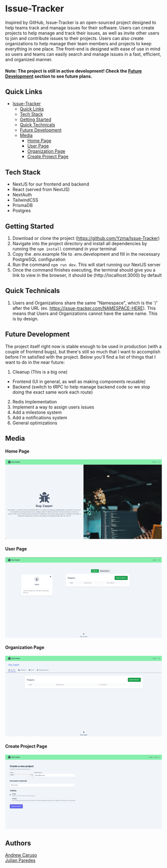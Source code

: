 # Issue-Tracker

Inspired by GitHub, Issue-Tracker is an open-sourced project designed to help teams track and manage issues for their software. Users can create projects to help manage and track their issues, as well as invite other users to join and contribute issues to their projects. Users can also create organizations to help manage their team members and projects to keep everything in one place. The front-end is designed with ease of use in mind so users and teams can easily search and manage issues in a fast, efficient, and organized manner.

#### Note: The project is still in active development! Check the [Future Development](#future-development) section to see future plans.

## Quick Links

- [Issue-Tracker](#issue-tracker)
  - [Quick Links](#quick-links)
  - [Tech Stack](#tech-stack)
  - [Getting Started](#getting-started)
  - [Quick Technicals](#quick-technicals)
  - [Future Development](#future-development)
  - [Media](#media)
      - [Home Page](#home-page)
      - [User Page](#user-page)
      - [Organization Page](#organization-page)
      - [Create Project Page](#create-project-page)

## Tech Stack

- NextJS for our frontend and backend
- React (served from NextJS)
- NextAuth
- TailwindCSS
- PrismaDB
- Postgres

## Getting Started

1. Download or clone the project (https://github.com/Yzma/Issue-Tracker)
2. Navigate into the project directory and install all dependencies by running the `npm install` command in your terminal
3. Copy the .env.example file to .env.development and fill in the necessary PostgreSQL configuration
4. Run the command `npm run dev`. This will start running our NextJS server
5. Once the command finishes executing, the terminal should give you a link to view in the browser, it should be (http://localhost:3000) by default

## Quick Technicals

1. Users and Organizations share the same "Namespace", which is the '/' after the URL (ex. https://issue-tracker.com/NAMESPACE-HERE). This means that Users and Organizations cannot have the same name. This is by design.

## Future Development

The project itself right now is stable enough to be used in production (with a couple of frontend bugs), but there's still so much that I want to accomplish before I'm satisfied with the project. Below you'll find a list of things that I want to do in the near future:

1. Cleanup (This is a big one)

- Frontend (UI in general, as well as making components reusable)
- Backend (switch to tRPC to help manage backend code so we stop doing the exact same work each route)

2. Redis Implementation
3. Implement a way to assign users issues
4. Add a milestone system
5. Add a notifications system
6. General optimizations

## Media

#### Home Page

!["Home Page"](./screenshots/HomePage.png)

#### User Page

!["User Page"](./screenshots/UserPage.png)

#### Organization Page

!["Organization Page"](./screenshots/OrgPage.png)

#### Create Project Page

!["Create Project Page"](./screenshots/CreateProject.png)

## Authors
[Andrew Caruso](https://github.com/Yzma)\
[Julian Paredes](https://github.com/jpared3s)
